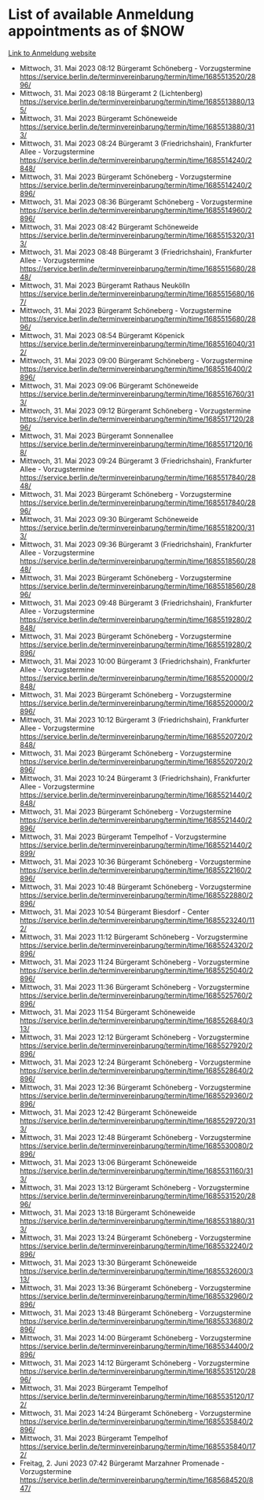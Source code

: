 # List of available Anmeldung appointments as of $NOW
[Link to Anmeldung website](https://service.berlin.de/terminvereinbarung/termin/tag.php?termin=1&anliegen[]=120686&dienstleisterlist=122210,122217,327316,122219,327312,122227,327314,122231,327346,122243,327348,122254,122252,329742,122260,329745,122262,329748,122271,327278,122273,327274,122277,327276,330436,122280,327294,122282,327290,122284,327292,122291,327270,122285,327266,122286,327264,122296,327268,150230,329760,122297,327286,122294,327284,122312,329763,122314,329775,122304,327330,122311,327334,122309,327332,317869,122281,327352,122279,329772,122283,122276,327324,122274,327326,122267,329766,122246,327318,122251,327320,122257,327322,122208,327298,122226,327300&herkunft=http%3A%2F%2Fservice.berlin.de%2Fdienstleistung%2F120686%2F)
- Mittwoch, 31. Mai 2023 08:12 Bürgeramt Schöneberg - Vorzugstermine https://service.berlin.de/terminvereinbarung/termin/time/1685513520/2896/
- Mittwoch, 31. Mai 2023 08:18 Bürgeramt 2 (Lichtenberg) https://service.berlin.de/terminvereinbarung/termin/time/1685513880/135/
- Mittwoch, 31. Mai 2023  Bürgeramt Schöneweide https://service.berlin.de/terminvereinbarung/termin/time/1685513880/313/
- Mittwoch, 31. Mai 2023 08:24 Bürgeramt 3 (Friedrichshain), Frankfurter Allee - Vorzugstermine https://service.berlin.de/terminvereinbarung/termin/time/1685514240/2848/
- Mittwoch, 31. Mai 2023  Bürgeramt Schöneberg - Vorzugstermine https://service.berlin.de/terminvereinbarung/termin/time/1685514240/2896/
- Mittwoch, 31. Mai 2023 08:36 Bürgeramt Schöneberg - Vorzugstermine https://service.berlin.de/terminvereinbarung/termin/time/1685514960/2896/
- Mittwoch, 31. Mai 2023 08:42 Bürgeramt Schöneweide https://service.berlin.de/terminvereinbarung/termin/time/1685515320/313/
- Mittwoch, 31. Mai 2023 08:48 Bürgeramt 3 (Friedrichshain), Frankfurter Allee - Vorzugstermine https://service.berlin.de/terminvereinbarung/termin/time/1685515680/2848/
- Mittwoch, 31. Mai 2023  Bürgeramt Rathaus Neukölln https://service.berlin.de/terminvereinbarung/termin/time/1685515680/167/
- Mittwoch, 31. Mai 2023  Bürgeramt Schöneberg - Vorzugstermine https://service.berlin.de/terminvereinbarung/termin/time/1685515680/2896/
- Mittwoch, 31. Mai 2023 08:54 Bürgeramt Köpenick https://service.berlin.de/terminvereinbarung/termin/time/1685516040/312/
- Mittwoch, 31. Mai 2023 09:00 Bürgeramt Schöneberg - Vorzugstermine https://service.berlin.de/terminvereinbarung/termin/time/1685516400/2896/
- Mittwoch, 31. Mai 2023 09:06 Bürgeramt Schöneweide https://service.berlin.de/terminvereinbarung/termin/time/1685516760/313/
- Mittwoch, 31. Mai 2023 09:12 Bürgeramt Schöneberg - Vorzugstermine https://service.berlin.de/terminvereinbarung/termin/time/1685517120/2896/
- Mittwoch, 31. Mai 2023  Bürgeramt Sonnenallee https://service.berlin.de/terminvereinbarung/termin/time/1685517120/168/
- Mittwoch, 31. Mai 2023 09:24 Bürgeramt 3 (Friedrichshain), Frankfurter Allee - Vorzugstermine https://service.berlin.de/terminvereinbarung/termin/time/1685517840/2848/
- Mittwoch, 31. Mai 2023  Bürgeramt Schöneberg - Vorzugstermine https://service.berlin.de/terminvereinbarung/termin/time/1685517840/2896/
- Mittwoch, 31. Mai 2023 09:30 Bürgeramt Schöneweide https://service.berlin.de/terminvereinbarung/termin/time/1685518200/313/
- Mittwoch, 31. Mai 2023 09:36 Bürgeramt 3 (Friedrichshain), Frankfurter Allee - Vorzugstermine https://service.berlin.de/terminvereinbarung/termin/time/1685518560/2848/
- Mittwoch, 31. Mai 2023  Bürgeramt Schöneberg - Vorzugstermine https://service.berlin.de/terminvereinbarung/termin/time/1685518560/2896/
- Mittwoch, 31. Mai 2023 09:48 Bürgeramt 3 (Friedrichshain), Frankfurter Allee - Vorzugstermine https://service.berlin.de/terminvereinbarung/termin/time/1685519280/2848/
- Mittwoch, 31. Mai 2023  Bürgeramt Schöneberg - Vorzugstermine https://service.berlin.de/terminvereinbarung/termin/time/1685519280/2896/
- Mittwoch, 31. Mai 2023 10:00 Bürgeramt 3 (Friedrichshain), Frankfurter Allee - Vorzugstermine https://service.berlin.de/terminvereinbarung/termin/time/1685520000/2848/
- Mittwoch, 31. Mai 2023  Bürgeramt Schöneberg - Vorzugstermine https://service.berlin.de/terminvereinbarung/termin/time/1685520000/2896/
- Mittwoch, 31. Mai 2023 10:12 Bürgeramt 3 (Friedrichshain), Frankfurter Allee - Vorzugstermine https://service.berlin.de/terminvereinbarung/termin/time/1685520720/2848/
- Mittwoch, 31. Mai 2023  Bürgeramt Schöneberg - Vorzugstermine https://service.berlin.de/terminvereinbarung/termin/time/1685520720/2896/
- Mittwoch, 31. Mai 2023 10:24 Bürgeramt 3 (Friedrichshain), Frankfurter Allee - Vorzugstermine https://service.berlin.de/terminvereinbarung/termin/time/1685521440/2848/
- Mittwoch, 31. Mai 2023  Bürgeramt Schöneberg - Vorzugstermine https://service.berlin.de/terminvereinbarung/termin/time/1685521440/2896/
- Mittwoch, 31. Mai 2023  Bürgeramt Tempelhof - Vorzugstermine https://service.berlin.de/terminvereinbarung/termin/time/1685521440/2899/
- Mittwoch, 31. Mai 2023 10:36 Bürgeramt Schöneberg - Vorzugstermine https://service.berlin.de/terminvereinbarung/termin/time/1685522160/2896/
- Mittwoch, 31. Mai 2023 10:48 Bürgeramt Schöneberg - Vorzugstermine https://service.berlin.de/terminvereinbarung/termin/time/1685522880/2896/
- Mittwoch, 31. Mai 2023 10:54 Bürgeramt Biesdorf - Center https://service.berlin.de/terminvereinbarung/termin/time/1685523240/112/
- Mittwoch, 31. Mai 2023 11:12 Bürgeramt Schöneberg - Vorzugstermine https://service.berlin.de/terminvereinbarung/termin/time/1685524320/2896/
- Mittwoch, 31. Mai 2023 11:24 Bürgeramt Schöneberg - Vorzugstermine https://service.berlin.de/terminvereinbarung/termin/time/1685525040/2896/
- Mittwoch, 31. Mai 2023 11:36 Bürgeramt Schöneberg - Vorzugstermine https://service.berlin.de/terminvereinbarung/termin/time/1685525760/2896/
- Mittwoch, 31. Mai 2023 11:54 Bürgeramt Schöneweide https://service.berlin.de/terminvereinbarung/termin/time/1685526840/313/
- Mittwoch, 31. Mai 2023 12:12 Bürgeramt Schöneberg - Vorzugstermine https://service.berlin.de/terminvereinbarung/termin/time/1685527920/2896/
- Mittwoch, 31. Mai 2023 12:24 Bürgeramt Schöneberg - Vorzugstermine https://service.berlin.de/terminvereinbarung/termin/time/1685528640/2896/
- Mittwoch, 31. Mai 2023 12:36 Bürgeramt Schöneberg - Vorzugstermine https://service.berlin.de/terminvereinbarung/termin/time/1685529360/2896/
- Mittwoch, 31. Mai 2023 12:42 Bürgeramt Schöneweide https://service.berlin.de/terminvereinbarung/termin/time/1685529720/313/
- Mittwoch, 31. Mai 2023 12:48 Bürgeramt Schöneberg - Vorzugstermine https://service.berlin.de/terminvereinbarung/termin/time/1685530080/2896/
- Mittwoch, 31. Mai 2023 13:06 Bürgeramt Schöneweide https://service.berlin.de/terminvereinbarung/termin/time/1685531160/313/
- Mittwoch, 31. Mai 2023 13:12 Bürgeramt Schöneberg - Vorzugstermine https://service.berlin.de/terminvereinbarung/termin/time/1685531520/2896/
- Mittwoch, 31. Mai 2023 13:18 Bürgeramt Schöneweide https://service.berlin.de/terminvereinbarung/termin/time/1685531880/313/
- Mittwoch, 31. Mai 2023 13:24 Bürgeramt Schöneberg - Vorzugstermine https://service.berlin.de/terminvereinbarung/termin/time/1685532240/2896/
- Mittwoch, 31. Mai 2023 13:30 Bürgeramt Schöneweide https://service.berlin.de/terminvereinbarung/termin/time/1685532600/313/
- Mittwoch, 31. Mai 2023 13:36 Bürgeramt Schöneberg - Vorzugstermine https://service.berlin.de/terminvereinbarung/termin/time/1685532960/2896/
- Mittwoch, 31. Mai 2023 13:48 Bürgeramt Schöneberg - Vorzugstermine https://service.berlin.de/terminvereinbarung/termin/time/1685533680/2896/
- Mittwoch, 31. Mai 2023 14:00 Bürgeramt Schöneberg - Vorzugstermine https://service.berlin.de/terminvereinbarung/termin/time/1685534400/2896/
- Mittwoch, 31. Mai 2023 14:12 Bürgeramt Schöneberg - Vorzugstermine https://service.berlin.de/terminvereinbarung/termin/time/1685535120/2896/
- Mittwoch, 31. Mai 2023  Bürgeramt Tempelhof https://service.berlin.de/terminvereinbarung/termin/time/1685535120/172/
- Mittwoch, 31. Mai 2023 14:24 Bürgeramt Schöneberg - Vorzugstermine https://service.berlin.de/terminvereinbarung/termin/time/1685535840/2896/
- Mittwoch, 31. Mai 2023  Bürgeramt Tempelhof https://service.berlin.de/terminvereinbarung/termin/time/1685535840/172/
- Freitag, 2. Juni 2023 07:42 Bürgeramt Marzahner Promenade - Vorzugstermine https://service.berlin.de/terminvereinbarung/termin/time/1685684520/847/
